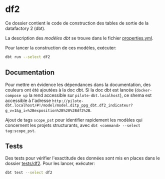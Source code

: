 # df2

Ce dossier contient le code de construction des tables de sortie de la datafactory 2 (dbt).

La description des *modèles dbt* se trouve dans le fichier [properties.yml](./properties.yml).

Pour lancer la construction de ces modèles, exécuter:

```sh
dbt run --select df2
```

## Documentation

Pour mettre en évidence les dépendances dans la documentation, des couleurs ont été ajoutées à la doc dbt. Si la doc dbt est lancée (`docker-compose up` la rend accessible sur `pilote-dbt.localhost`), ce shema est accessible à l'adresse `http://pilote-dbt.localhost/#!/model/model.ditp_ppg_dbt.df2_indicateur?g_v=1&g_i=%2Bexposition%2B%20%2Bdf2%2B`.

Ajout de tags `scope_pst` pour identifier rapidement les modèles qui concernent les projets structurants, avec `dbt <command> --select tag:scope_pst`.

## Tests

Des tests pour vérifier l'exactitude des données sont mis en places dans le dossier [tests/df2](../../tests/df2). Pour les lancer, exécuter:

```sh
dbt test --select df2
```
